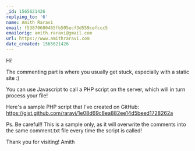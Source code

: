 ```yaml
---
_id: 1565621426
replying_to: '6'
name: Amith Raravi
email: f53870600465fb505ecf3d559cefccc5
emailorig: amith.raravi@gmail.com
url: https://www.amithraravi.com
date_created: 1565621426
---
```


Hi!

The commenting part is where you usually get stuck, especially with a static site :)

You can use Javascript to call a PHP script on the server, which will in turn process your file!

Here's a sample PHP script that I've created on GitHub: https://gist.github.com/raravi/1e08d69c8ea882ee14d5beed1728262a

Ps. Be careful!! This is a sample only, as it will overwrite the comments into the same comment.txt file every time the script is called!

Thank you for visiting!
Amith